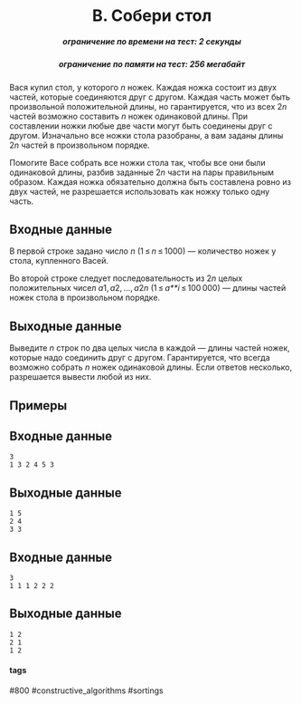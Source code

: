 <h1 style='text-align: center;'> B. Собери стол</h1>

<h5 style='text-align: center;'>ограничение по времени на тест: 2 секунды</h5>
<h5 style='text-align: center;'>ограничение по памяти на тест: 256 мегабайт</h5>

Вася купил стол, у которого *n* ножек. Каждая ножка состоит из двух частей, которые соединяются друг с другом. Каждая часть может быть произвольной положительной длины, но гарантируется, что из всех 2*n* частей возможно составить *n* ножек одинаковой длины. При составлении ножки любые две части могут быть соединены друг с другом. Изначально все ножки стола разобраны, а вам заданы длины 2*n* частей в произвольном порядке.

Помогите Васе собрать все ножки стола так, чтобы все они были одинаковой длины, разбив заданные 2*n* части на пары правильным образом. Каждая ножка обязательно должна быть составлена ровно из двух частей, не разрешается использовать как ножку только одну часть.

## Входные данные

В первой строке задано число *n* (1 ≤ *n* ≤ 1000) — количество ножек у стола, купленного Васей.

Во второй строке следует последовательность из 2*n* целых положительных чисел *a*1, *a*2, ..., *a*2*n* (1 ≤ *a**i* ≤ 100 000) — длины частей ножек стола в произвольном порядке.

## Выходные данные

Выведите *n* строк по два целых числа в каждой — длины частей ножек, которые надо соединить друг с другом. Гарантируется, что всегда возможно собрать *n* ножек одинаковой длины. Если ответов несколько, разрешается вывести любой из них.

## Примеры

## Входные данные


```
3  
1 3 2 4 5 3  

```
## Выходные данные


```
1 5  
2 4  
3 3  

```
## Входные данные


```
3  
1 1 1 2 2 2  

```
## Выходные данные


```
1 2  
2 1  
1 2  

```


#### tags 

#800 #constructive_algorithms #sortings 